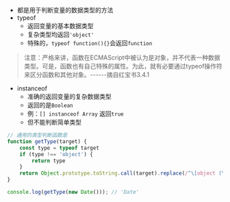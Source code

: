- 都是用于判断变量的数据类型的方法
- typeof
  - 返回变量的基本数据类型
  - 复杂类型均返回`'object'`
  - 特殊的，`typeof function(){}`会返回`function`
> 注意：严格来讲，函数在ECMAScript中被认为是对象，并不代表一种数据类型。可是，函数也有自己特殊的属性。为此，就有必要通过typeof操作符来区分函数和其他对象。------摘自红宝书3.4.1

- instanceof
  - 准确的返回变量的复杂数据类型
  - 返回的是`Boolean`
  - 例：`[] instanceof Array` 返回`true`
  - 但不能判断简单类型

```js
// 通用的类型判断函数是
function getType(target) {
    const type = typeof target
    if (type !== 'object') {
        return type
    }
    return Object.prototype.toString.call(target).replace(/^\[object (\S+)\]$/, '$1')
}

console.log(getType(new Date())); // 'Date'
```